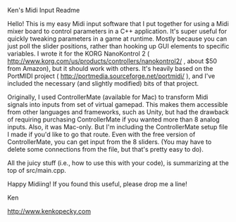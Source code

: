 Ken's Midi Input Readme


Hello!  This is my easy Midi input software that I put together for using a Midi mixer board to control parameters in a C++ application. It's super useful for quickly tweaking parameters in a game at runtime.  Mostly because you can just poll the slider positions, rather than hooking up GUI elements to specific variables. I wrote it for the KORG NanoKontrol 2 ( http://www.korg.com/us/products/controllers/nanokontrol2/ , about $50 from Amazon), but it should work with others.  It's heavily based on the PortMIDI project ( http://portmedia.sourceforge.net/portmidi/ ), and I've included the necessary (and slightly modified) bits of that project.  

Originally, I used ControllerMate (available for Mac) to transform Midi signals into inputs from set of virtual gamepad.  This makes them accessible from other languages and frameworks, such as Unity, but had the drawback of requiring purchasing ControllerMate if you wanted more than 8 analog inputs.  Also, it was Mac-only.  But I'm including the ControllerMate setup file I made if you'd like to go that route.  Even with the free version of ControllerMate, you can get input from the 8 sliders. (You may have to delete some connections from the file, but that's pretty easy to do).

All the juicy stuff (i.e., how to use this with your code), is summarizing at the top of src/main.cpp.

Happy Midiing!  If you found this useful, please drop me a line!


Ken

http://www.kenkopecky.com